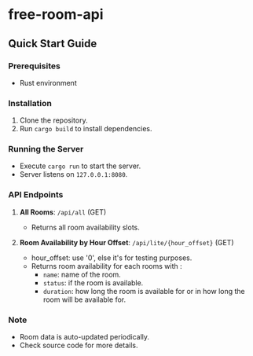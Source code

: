 # free-room-api

## Quick Start Guide

### Prerequisites
- Rust environment

### Installation
1. Clone the repository.
2. Run `cargo build` to install dependencies.

### Running the Server
- Execute `cargo run` to start the server.
- Server listens on `127.0.0.1:8080`.

### API Endpoints
1. **All Rooms**: `/api/all` (GET)
    - Returns all room availability slots.

2. **Room Availability by Hour Offset**: `/api/lite/{hour_offset}` (GET)
    - hour_offset: use '0', else it's for testing purposes.
    - Returns room availability for each rooms with :
      - `name`: name of the room.
      - `status`: if the room is available.
      - `duration`: how long the room is available for or in how long the room will be available for.

### Note
- Room data is auto-updated periodically.
- Check source code for more details.